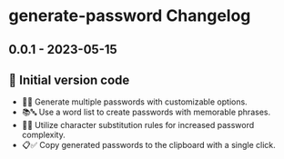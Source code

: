 # generate-password Changelog

## 0.0.1 - 2023-05-15
 ## 🎉 Initial version code

- 🔄🔢 Generate multiple passwords with customizable options. 
- 📚🔤 Use a word list to create passwords with memorable phrases. 
- 🔄✨ Utilize character substitution rules for increased password complexity. 
- 📋✅ Copy generated passwords to the clipboard with a single click. 
